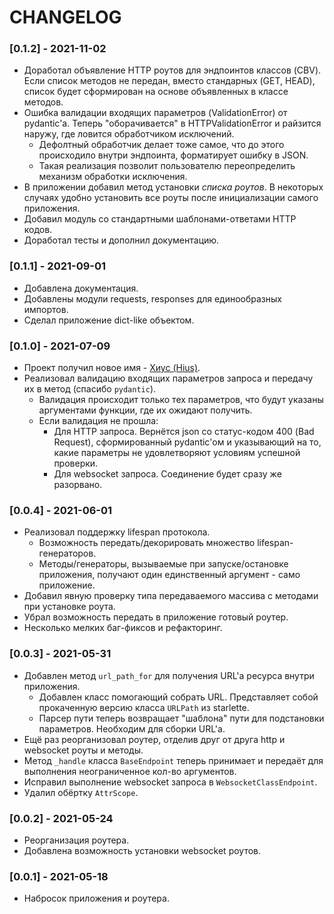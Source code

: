 # CHANGELOG

### [0.1.2] - 2021-11-02

* Доработал объявление HTTP роутов для эндпоинтов классов (CBV). Если список методов не передан, вместо стандарных (GET, HEAD), список будет сформирован на основе объявленных в классе методов.
* Ошибка валидации входящих параметров (ValidationError) от pydantic'а. Теперь "оборачивается" в HTTPValidationError и райзится наружу, где ловится обработчиком исключений.
    * Дефолтный обработчик делает тоже самое, что до этого происходило внутри эндпоинта, форматирует ошибку в JSON.
    * Такая реализация позволит пользователю переопределить механизм обработки исключения.
* В приложении добавил метод установки _списка роутов_. В некоторых случаях удобно установить все роуты после инициализации самого приложения.
* Добавил модуль со стандартными шаблонами-ответами HTTP кодов.
* Доработал тесты и дополнил документацию.


### [0.1.1] - 2021-09-01

* Добавлена документация.
* Добавлены модули requests, responses для единообразных импортов.
* Сделал приложение dict-like объектом.


### [0.1.0] - 2021-07-09

* Проект получил новое имя - [Хиус (Hius)](https://ru.wikipedia.org/wiki/%D0%A5%D0%B8%D1%83%D1%81_(%D0%BF%D0%BB%D0%B0%D0%BD%D0%B5%D1%82%D0%BE%D0%BB%D1%91%D1%82)).
* Реализовал валидацию входящих параметров запроса и передачу их в метод (спасибо `pydantic`).
    * Валидация происходит только тех параметров, что будут указаны аргументами функции, где их ожидают получить.
    * Если валидация не прошла:
        * Для HTTP запроса. Вернётся json со статус-кодом 400 (Bad Request), сформированный pydantic'ом и указывающий на то, какие параметры не удовлетворяют условиям успешной проверки.
        * Для websocket запроса. Соединение будет сразу же разорвано.

### [0.0.4] - 2021-06-01

* Реализовал поддержку lifespan протокола.
    * Возможность передать/декорировать множество lifespan-генераторов.
    * Методы/генераторы, вызываемые при запуске/остановке приложения, получают один единственный аргумент - само приложение.
* Добавил явную проверку типа передаваемого массива с методами при установке роута.
* Убрал возможность передать в приложение готовый роутер.
* Несколько мелких баг-фиксов и рефакторинг.

### [0.0.3] - 2021-05-31

* Добавлен метод `url_path_for` для получения URL'а ресурса внутри приложения.
    * Добавлен класс помогающий собрать URL. Представляет собой прокаченную версию класса `URLPath` из starlette.
    * Парсер пути теперь возвращает "шаблона" пути для подстановки параметров. Необходим для сборки URL'а.
* Ещё раз реорганизовал роутер, отделив друг от друга http и websocket роуты и методы.
* Метод `_handle`  класса `BaseEndpoint` теперь принимает и передаёт для выполнения неограниченное кол-во аргументов.
* Исправил выполнение websocket запроса в `WebsocketClassEndpoint`.
* Удалил обёртку `AttrScope`.

### [0.0.2] - 2021-05-24

* Реорганизация роутера.
* Добавлена возможность установки websocket роутов.


### [0.0.1] - 2021-05-18

* Набросок приложения и роутера.
